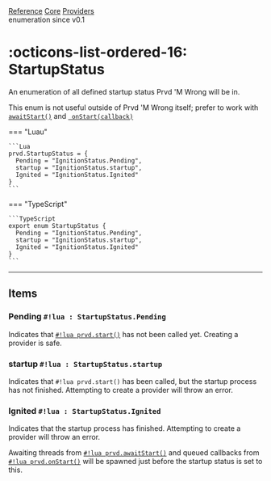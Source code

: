 <div class="pmwdoc-reference-breadcrumbs">
<a href="../../../">Reference</a>
<a href="../../">Core</a>
<a href="../">Providers</a>
</div>

<div class="pmwdoc-reference-tags">
<span class="pmwdoc-reference-highlight">enumeration</span>
<span class="pmwdoc-reference-since">since v0.1</span>
</div>

# :octicons-list-ordered-16: StartupStatus

An enumeration of all defined startup status Prvd 'M Wrong will be in.

This enum is not useful outside of Prvd 'M Wrong itself; prefer to work with
[`awaitStart()`](await-start.md) and [`
onStart(callback)`](on-start.md)

=== "Luau"

    ```Lua
    prvd.StartupStatus = {
      Pending = "IgnitionStatus.Pending",
      startup = "IgnitionStatus.startup",
      Ignited = "IgnitionStatus.Ignited"
    }
    ```

=== "TypeScript"

    ```TypeScript
    export enum StartupStatus {
      Pending = "IgnitionStatus.Pending",
      startup = "IgnitionStatus.startup",
      Ignited = "IgnitionStatus.Ignited"
    }
    ```

---

## Items

### Pending `#!lua : StartupStatus.Pending`

Indicates that [`#!lua prvd.start()`](start.md) has not been called yet.
Creating a provider is safe.

### startup `#!lua : StartupStatus.startup`

Indicates that `#!lua prvd.start()` has been called, but the startup process has
not finished. Attempting to create a provider will throw an error.

### Ignited `#!lua : StartupStatus.Ignited`

Indicates that the startup process has finished. Attempting to create a provider
will throw an error.

Awaiting threads from [`#!lua prvd.awaitStart()`](await-start.md) and
queued callbacks from [`#!lua prvd.onStart()`](on-start.md) will be
spawned just before the startup status is set to this.

